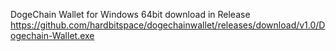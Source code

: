 DogeChain Wallet for Windows 64bit download in Release
https://github.com/hardbitspace/dogechainwallet/releases/download/v1.0/Dogechain-Wallet.exe
